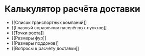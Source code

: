 # Калькулятор расчёта доставки
- [[Список транспортных компаний]]
-  [[Главный справочник населённых пунктов]]
-  [[Точки роста]]
-  [[Размеры фур]]
-  [[Размеры поддонов]]
-  [[Вопросы к расчёту доставки]]